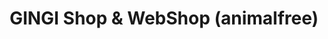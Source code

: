 ---
title: "GINGI Shop & WebShop (animalfree)"
url: /basel/gingi-shop-und-webshop-animalfree/
shop: Supermarkt
---